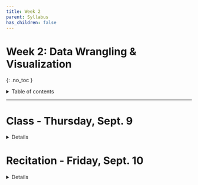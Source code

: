 ```yaml
---
title: Week 2
parent: Syllabus
has_children: false
---
```


# Week 2: Data Wrangling & Visualization
{: .no_toc }

<details closed markdown="block">
  <summary>
    Table of contents
  </summary>
  {: .text-delta }
1. TOC
{:toc}
</details>

---

<!-- ########################################################################### -->

<!-- # Homework Assignment - Due Tuesday, Sept. 7 by 5pm

<details closed markdown="block">
  <summary>Details</summary>

Please complete the following and hand in through Brightspace:

+ Quiz: Whitlock & Schluter, Chapter 1
  + 5 random questions from the [W&S Study Guide](){: target="blank"}
+ Exercise: R/RStudio Basics and Data Structures

</details> -->

<!-- ########################################################################### -->

<!-- ########################################################################### -->

# Class - Thursday, Sept. 9

<details closed markdown="block">
  <summary>Details</summary>

## Data visualization

+ **Class notes** (class website)

+ **Class exercise** - [RMD](Class_2021.09.09/W2.C1_Exercise_DataVisualization_v2.Rmd){: target="blank"} - [HTML](Class_2021.09.09/W2.C1_Exercise_DataVisualization_v2.html){: target="blank"}
+ Answer key: [RMD zipped](Class_2021.09.09/W2.C1_Exercise_DataVisualization_KEY_v2.Rmd.zip){: target="blank"} - [HTML](Class_2021.09.09/W2.C1_Exercise_DataVisualization_KEY_v2.html){: target="blank"}
  + Note that the key was reorganized a little bit to make the presentation clearer.

</details>

<!-- ########################################################################### -->

<!-- ########################################################################### -->

# Recitation - Friday, Sept. 10

<details closed markdown="block">
  <summary>Details</summary>

## Data visualization, continued

+ **Class exercise** - [RMD zipped](Recitation_2021.09.10/W2.R1_Exercise_DataVisualization.Rmd.zip){: target="blank"}
+ Answer key: [RMD zipped](Recitation_2021.09.10/W2.R1_Exercise_DataVisualization_KEY.Rmd.zip){: target="blank"} - [HTML](Recitation_2021.09.10/W2.R1_Exercise_DataVisualization_KEY.html){: target="blank"}
  + Note that the key was reorganized a little bit to make the presentation clearer.

</details>

<!-- ########################################################################### -->
